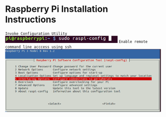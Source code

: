 # Raspberry Pi Installation Instructions
`Invoke Configuration Utility`
![Alt text](https://github.com/stteff/An-Open-Educational-RPi-Robot/blob/master/docs/images/1.png)
`Enable remote command line acccess using ssh`
![Step 1](https://github.com/stteff/An-Open-Educational-RPi-Robot/blob/master/docs/images/2.png)
